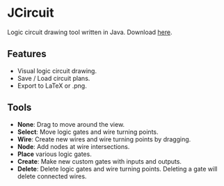 # JCircuit
 Logic circuit drawing tool written in Java. Download [here](https://github.com/Cy4Shot/JCircuit/releases/).

## Features
- Visual logic circuit drawing.
- Save / Load circuit plans.
- Export to LaTeX or .png.

## Tools
- **None**: Drag to move around the view.
- **Select**: Move logic gates and wire turning points.
- **Wire**: Create new wires and wire turning points by dragging.
- **Node**: Add nodes at wire intersections.
- **Place** various logic gates.
- **Create**: Make new custom gates with inputs and outputs.
- **Delete**: Delete logic gates and wire turning points. Deleting a gate will delete connected wires.
